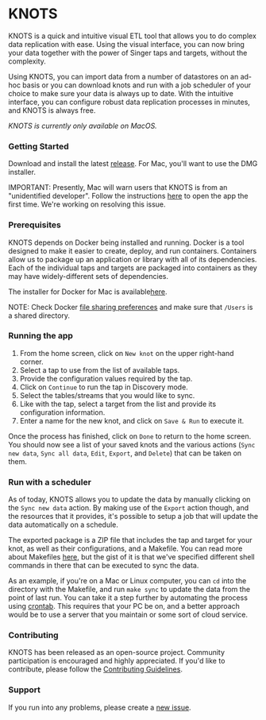 # KNOTS

KNOTS is a quick and intuitive visual ETL tool that allows you to do complex data replication with ease. Using the
visual interface, you can now bring your data together with the power of Singer taps and targets, without
the complexity.

Using KNOTS, you can import data from a number of datastores on an ad-hoc basis or you can download knots and run
with a job scheduler of your choice to make sure your data is always up to date. With the intuitive interface,
you can configure robust data replication processes in minutes, and KNOTS is always free.

_KNOTS is currently only available on MacOS._

### Getting Started

Download and install the latest [release](https://github.com/singer-io/knots/releases). For Mac, you'll
want to use the DMG installer.

IMPORTANT: Presently, Mac will warn users that KNOTS is from an "unidentified developer". Follow the instructions
[here](https://support.apple.com/kb/ph25088?locale=en_US) to open the app the first time. We're working on
resolving this issue.

### Prerequisites

KNOTS depends on Docker being installed and running. Docker is a tool designed to make it easier to create, deploy,
and run containers. Containers allow us to package up an application or library with all of its dependencies. Each
of the individual taps and targets are packaged into containers as they may have widely-different sets of dependencies.

The installer for Docker for Mac is available[here](https://store.docker.com/editions/community/docker-ce-desktop-mac).

NOTE: Check Docker [file sharing preferences](https://docs.docker.com/docker-for-mac/osxfs/#namespaces) and
make sure that `/Users` is a shared directory.

### Running the app

1.  From the home screen, click on `New knot` on the upper right-hand corner.
2.  Select a tap to use from the list of available taps.
3.  Provide the configuration values required by the tap.
4.  Click on `Continue` to run the tap in Discovery mode.
5.  Select the tables/streams that you would like to sync.
6.  Like with the tap, select a target from the list and provide its configuration information.
7.  Enter a name for the new knot, and click on `Save & Run` to execute it.

Once the process has finished, click on `Done` to return to the home screen. You should now see a list of your
saved knots and the various actions (`Sync new data`, `Sync all data`, `Edit`, `Export`, and `Delete`) that can
be taken on them.

### Run with a scheduler

As of today, KNOTS allows you to update the data by manually clicking on the `Sync new data` action. By making use
of the `Export` action though, and the resources that it provides, it's possible to setup a job that will update
the data automatically on a schedule.

The exported package is a ZIP file that includes the tap and target for your knot, as well as their configurations,
and a Makefile. You can read more about Makefiles
[here](http://www.sis.pitt.edu/mbsclass/tutorial/advanced/makefile/whatis.htm), but the gist of it is that
we've specified different shell commands in there that can be executed to sync the data.

As an example, if you're on a Mac or Linux computer, you can `cd` into the directory with the Makefile,
and run `make sync` to update the data from the point of last run. You can take it a step further by
automating the process using [crontab](http://benr75.com/pages/using_crontab_mac_os_x_unix_linux).
This requires that your PC be on, and a better approach would be to use a server that you maintain or
some sort of cloud service.

### Contributing

KNOTS has been released as an open-source project. Community participation is encouraged and highly appreciated.
If you'd like to contribute, please follow the [Contributing Guidelines](CONTRIBUTING.md).

### Support

If you run into any problems, please create a [new issue](https://github.com/singer-io/knots/issues/new).
